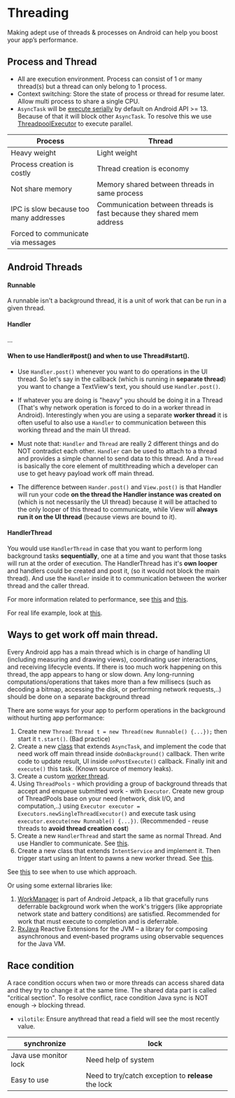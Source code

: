 # Threading

Making adept use of threads & processes on Android can help you boost your app’s performance.

## Process and Thread

* All are execution environment. Process can consist of 1 or many thread(s) but a thread can only belong to 1 process.
* Context switching: Store the state of process or thread for resume later. Allow multi process to share a single CPU.
* `AsyncTask` will be [execute serially](https://stackoverflow.com/a/18661403/5282585) by default on Android API >= 13. Because of that it will block other `AsyncTask`. To resolve this we use [ThreadpoolExecutor](https://developer.android.com/reference/java/util/concurrent/ThreadPoolExecutor.html) to execute parallel.

| Process        | Thread          |
| -------------|---------------|
| Heavy weight | Light weight |
| Process creation is costly | Thread creation is economy |
| Not share memory | Memory shared between threads in same process |
| IPC is slow because too many addresses | Communication between threads is fast because they shared mem address |
| Forced to communicate via messages |  |


## Android Threads

#### Runnable

A runnable isn't a background thread, it is a unit of work that can be run in a given thread.

#### Handler

...

#### When to use Handler#post() and when to use Thread#start().

* Use `Handler.post()` whenever you want to do operations in the UI thread. So let's say in the callback (which is running in **separate thread**) you want to change a TextView's text, you should use `Handler.post()`.

* If whatever you are doing is "heavy" you should be doing it in a Thread (That's why network operation is forced to do in a worker thread in Android). Interestingly when you are using a separate **worker thread** it is often useful to also use a `Handler` to communication between this working thread and the main UI thread.

* Must note that: `Handler` and `Thread` are really 2 different things and do NOT contradict each other. `Handler` can be used to attach to a thread and provides a simple channel to send data to this thread. And a `Thread` is basically the core element of multithreading which a developer can use to get heavy payload work off main thread.

* The difference between `Hander.post()` and `View.post()` is that Handler will run your code **on the thread the Handler instance was created on** (which is not necessarily the UI thread) because it will be attached to the only looper of this thread to communicate, while View will **always run it on the UI thread** (because views are bound to it).

#### HandlerThread

You would use `HandlerThread` in case that you want to perform long background tasks **sequentially**, one at a time and you want that those tasks will run at the order of execution. The HandlerThread has it's **own looper** and handlers could be created and post it, (so it would not block the main thread). And use the `Handler` inside it to communication between the worker thread and the caller thread.

For more information related to performance, see [this](https://github.com/nhoxbypass/android-development-patterns-note/blob/master/performance_note.md#season-5-ep-02) and [this](https://github.com/nhoxbypass/android-development-patterns-note/blob/master/performance_note.md#season-5-ep-05).

For real life example, look at [this](https://stackoverflow.com/questions/18149964/best-use-of-handlerthread-over-other-similar-classes).


## Ways to get work off main thread.

Every Android app has a main thread which is in charge of handling UI (including measuring and drawing views), coordinating user interactions, and receiving lifecycle events. If there is too much work happening on this thread, the app appears to hang or slow down. Any long-running computations/operations that takes more than a few millisecs (such as decoding a bitmap, accessing the disk, or performing network requests,..) should be done on a separate background thread

There are some ways for your app to perform operations in the background without hurting app performance:

1. Create new `Thread`: `Thread t = new Thread(new Runnable() {...});` then start it `t.start()`. (Bad practice)
2. Create a new [class](https://stackoverflow.com/questions/9671546/asynctask-android-example) that extends `AsyncTask`, and implement the code that need work off main thread inside `doOnBackground()` callback. Then write code to update result, UI inside `onPostExecute()` callback. Finally init and `execute()` this task. (Known source of memory leaks).
3. Create a custom [worker thread](https://stackoverflow.com/questions/13235312/what-are-worker-threads-and-what-is-their-role-in-the-reactor-pattern).
4. Using `ThreadPools` - which providing a group of background threads that accept and enqueue submitted work -  with `Executor`. Create new group of ThreadPools base on your need (network, disk I/O, and computation,..) using `Executor executor = Executors.newSingleThreadExecutor()` and execute task using `executor.execute(new Runnable() {...})`. (Recommended - reuse threads to **avoid thread creation cost**)
5. Create a new `HandlerThread` and start the same as normal Thread. And use Handler to communicate. See [this](https://stackoverflow.com/questions/25094330/example-communicating-with-handlerthread).
6. Create a new class that extends `IntentService` and implement it. Then trigger start using an Intent to pawns a new worker thread. See [this](https://code.tutsplus.com/tutorials/android-fundamentals-intentservice-basics--mobile-6183).

See [this](https://github.com/nhoxbypass/android-development-patterns-note/blob/master/performance_note.md#season-5-ep-01) to see when to use which approach.

Or using some external libraries like: 

1. [WorkManager](https://developer.android.com/topic/libraries/architecture/workmanager) is part of Android Jetpack, a lib that gracefully runs deferrable background work when the work's triggers (like appropriate network state and battery conditions) are satisfied. Recommended for work that must execute to completion and is deferrable.
2. [RxJava](https://github.com/ReactiveX/RxJava) Reactive Extensions for the JVM – a library for composing asynchronous and event-based programs using observable sequences for the Java VM.


## Race condition

A race condition occurs when two or more threads can access shared data and they try to change it at the same time. The shared data part is called "critical section".
To resolve conflict, race condition Java sync is NOT enough -> blocking thread.

* `vilotile`: Ensure anythread that read a field will see the most recently value.

| synchronize        | lock          |
| -------------|---------------|
| Java use monitor lock | Need help of system |
| Easy to use | Need to try/catch exception to **release** the lock |
